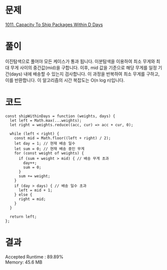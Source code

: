 # 문제

[1011. Capacity To Ship Packages Within D Days](https://leetcode.com/problems/capacity-to-ship-packages-within-d-days/)

# 풀이

이진탐색으로 풀어야 모든 케이스가 통과 됩니다.
이분탐색을 이용하여 최소 무게와 최대 무게 사이의 중간값(mid)을 구합니다. 이후, mid 값을 기준으로 해당 무게를 일정 기간(days) 내에 배송할 수 있는지 검사합니다. 이 과정을 반복하여 최소 무게를 구하고, 이를 반환합니다. 이 알고리즘의 시간 복잡도는 O(n log n)입니다.

# 코드

```
const shipWithinDays = function (weights, days) {
  let left = Math.max(...weights);
  let right = weights.reduce((acc, cur) => acc + cur, 0);

  while (left < right) {
    const mid = Math.floor((left + right) / 2);
    let day = 1; // 현재 배송 일수
    let sum = 0; // 현재 배송 중인 무게
    for (const weight of weights) {
      if (sum + weight > mid) { // 배송 무게 초과
        day++;
        sum = 0;
      }
      sum += weight;
    }
    if (day > days) { // 배송 일수 초과
      left = mid + 1;
    } else {
      right = mid;
    }
  }

  return left;
};

```

# 결과

Accepted
Runtime : 89.89%  
Memory: 45.6 MB
